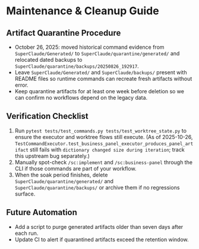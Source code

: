 # Maintenance & Cleanup Guide

## Artifact Quarantine Procedure
- October 26, 2025: moved historical command evidence from `SuperClaude/Generated/` to `SuperClaude/quarantine/generated/` and relocated dated backups to `SuperClaude/quarantine/backups/20250826_192917`.
- Leave `SuperClaude/Generated/` and `SuperClaude/backups/` present with README files so runtime commands can recreate fresh artifacts without error.
- Keep quarantine artifacts for at least one week before deletion so we can confirm no workflows depend on the legacy data.

## Verification Checklist
1. Run `pytest tests/test_commands.py tests/test_worktree_state.py` to ensure the executor and worktree flows still execute. (As of 2025-10-26, `TestCommandExecutor.test_business_panel_executor_produces_panel_artifact` still fails with `dictionary changed size during iteration`; track this upstream bug separately.)
2. Manually spot-check `/sc:implement` and `/sc:business-panel` through the CLI if those commands are part of your workflow.
3. When the soak period finishes, delete `SuperClaude/quarantine/generated/` and `SuperClaude/quarantine/backups/` or archive them if no regressions surface.

## Future Automation
- Add a script to purge generated artifacts older than seven days after each run.
- Update CI to alert if quarantined artifacts exceed the retention window.

